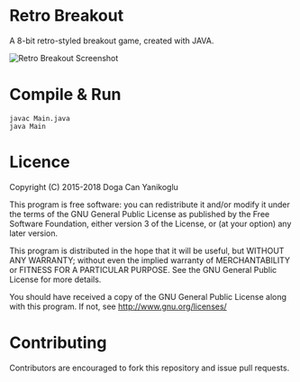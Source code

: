 Retro Breakout
================

A 8-bit retro-styled breakout game, created with JAVA.

![Retro Breakout Screenshot](https://image.ibb.co/dkTU3n/R1yq77.png)


Compile & Run
==========

```
javac Main.java
java Main
```

Licence
=======

Copyright (C) 2015-2018 Doga Can Yanikoglu

This program is free software: you can redistribute it and/or modify
it under the terms of the GNU General Public License as published by
the Free Software Foundation, either version 3 of the License, or
(at your option) any later version.

This program is distributed in the hope that it will be useful,
but WITHOUT ANY WARRANTY; without even the implied warranty of
MERCHANTABILITY or FITNESS FOR A PARTICULAR PURPOSE. See the
GNU General Public License for more details.

You should have received a copy of the GNU General Public License
along with this program. If not, see http://www.gnu.org/licenses/


Contributing
============

Contributors are encouraged to fork this repository and issue pull
requests.
